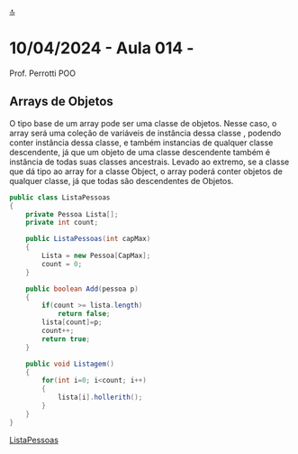 [🔝](../README.md)

# 10/04/2024 - Aula 014 -

Prof. Perrotti
POO

## Arrays de Objetos

O tipo base de um array pode ser uma classe de objetos. Nesse caso, o array será uma coleção de variáveis de instância dessa classe , podendo conter instância dessa classe, e também instancias de qualquer classe descendente, já que um objeto de uma classe descendente também é instância de todas suas classes ancestrais. Levado ao extremo, se a classe que dá tipo ao array for a classe Object, o array poderá conter objetos de qualquer classe, já que todas são descendentes de Objetos.

```java
public class ListaPessoas
{
    private Pessoa Lista[];
    private int count;

    public ListaPessoas(int capMax)
    {
        Lista = new Pessoa[CapMax];
        count = 0;
    }

    public boolean Add(pessoa p)
    {
        if(count >= lista.length)
            return false;
        lista[count]=p;
        count++;
        return true;
    }

    public void Listagem()
    {
        for(int i=0; i<count; i++)
        {
            lista[i].hollerith();
        }
    } 
}
```

[ListaPessoas](Faculdade/src/faculdade/ListaPessoas.java)